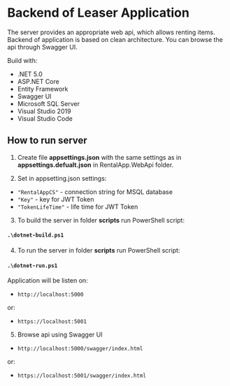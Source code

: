 # Backend of Leaser Application

The server provides an appropriate web api, which allows renting items. Backend of application is based on clean architecture. You can browse the api through Swagger UI.

Build with:

- .NET 5.0
- ASP.NET Core
- Entity Framework
- Swagger UI
- Microsoft SQL Server
- Visual Studio 2019
- Visual Studio Code

## How to run server

1. Create file **appsettings.json** with the same settings as in **appsettings.defualt.json** in RentalApp.WebApi folder.

2. Set in appsetting.json settings:

- `"RentalAppCS"` - connection string for MSQL database
- `"Key"` - key for JWT Token
- `"TokenLifeTime"` - life time for JWT Token

3. To build the server in folder **scripts** run PowerShell script:

#### `.\dotnet-build.ps1`

4. To run the server in folder **scripts** run PowerShell script:

#### `.\dotnet-run.ps1`

Application will be listen on:

- `http://localhost:5000`

or:

- `https://localhost:5001`

5. Browse api using Swagger UI

- `http://localhost:5000/swagger/index.html`

or:

- `https://localhost:5001/swagger/index.html`
